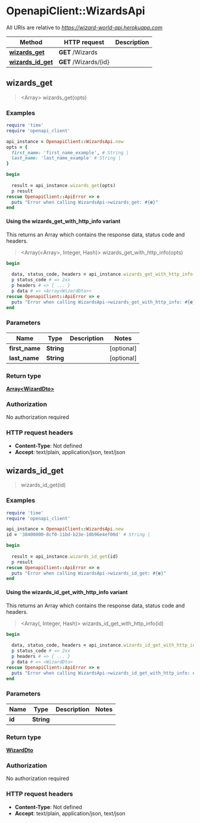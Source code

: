 # OpenapiClient::WizardsApi

All URIs are relative to *https://wizard-world-api.herokuapp.com*

| Method | HTTP request | Description |
| ------ | ------------ | ----------- |
| [**wizards_get**](WizardsApi.md#wizards_get) | **GET** /Wizards |  |
| [**wizards_id_get**](WizardsApi.md#wizards_id_get) | **GET** /Wizards/{id} |  |


## wizards_get

> <Array<WizardDto>> wizards_get(opts)



### Examples

```ruby
require 'time'
require 'openapi_client'

api_instance = OpenapiClient::WizardsApi.new
opts = {
  first_name: 'first_name_example', # String | 
  last_name: 'last_name_example' # String | 
}

begin
  
  result = api_instance.wizards_get(opts)
  p result
rescue OpenapiClient::ApiError => e
  puts "Error when calling WizardsApi->wizards_get: #{e}"
end
```

#### Using the wizards_get_with_http_info variant

This returns an Array which contains the response data, status code and headers.

> <Array(<Array<WizardDto>>, Integer, Hash)> wizards_get_with_http_info(opts)

```ruby
begin
  
  data, status_code, headers = api_instance.wizards_get_with_http_info(opts)
  p status_code # => 2xx
  p headers # => { ... }
  p data # => <Array<WizardDto>>
rescue OpenapiClient::ApiError => e
  puts "Error when calling WizardsApi->wizards_get_with_http_info: #{e}"
end
```

### Parameters

| Name | Type | Description | Notes |
| ---- | ---- | ----------- | ----- |
| **first_name** | **String** |  | [optional] |
| **last_name** | **String** |  | [optional] |

### Return type

[**Array&lt;WizardDto&gt;**](WizardDto.md)

### Authorization

No authorization required

### HTTP request headers

- **Content-Type**: Not defined
- **Accept**: text/plain, application/json, text/json


## wizards_id_get

> <WizardDto> wizards_id_get(id)



### Examples

```ruby
require 'time'
require 'openapi_client'

api_instance = OpenapiClient::WizardsApi.new
id = '38400000-8cf0-11bd-b23e-10b96e4ef00d' # String | 

begin
  
  result = api_instance.wizards_id_get(id)
  p result
rescue OpenapiClient::ApiError => e
  puts "Error when calling WizardsApi->wizards_id_get: #{e}"
end
```

#### Using the wizards_id_get_with_http_info variant

This returns an Array which contains the response data, status code and headers.

> <Array(<WizardDto>, Integer, Hash)> wizards_id_get_with_http_info(id)

```ruby
begin
  
  data, status_code, headers = api_instance.wizards_id_get_with_http_info(id)
  p status_code # => 2xx
  p headers # => { ... }
  p data # => <WizardDto>
rescue OpenapiClient::ApiError => e
  puts "Error when calling WizardsApi->wizards_id_get_with_http_info: #{e}"
end
```

### Parameters

| Name | Type | Description | Notes |
| ---- | ---- | ----------- | ----- |
| **id** | **String** |  |  |

### Return type

[**WizardDto**](WizardDto.md)

### Authorization

No authorization required

### HTTP request headers

- **Content-Type**: Not defined
- **Accept**: text/plain, application/json, text/json

